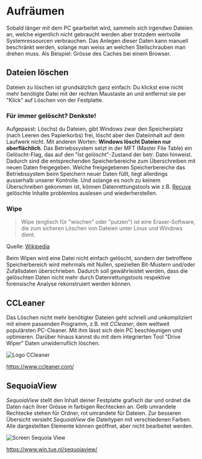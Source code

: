 # Aufräumen

Sobald länger mit dem PC gearbeitet wird, sammeln sich irgendwo Dateien an, welche eigentlich nicht gebraucht werden aber trotzdem wertvolle Systemressourcen verbrauchen. Das Anlegen dieser Daten kann manuell beschränkt werden, solange man weiss an welchen Stellschrauben man drehen muss. Als Beispiel: Grösse des Caches bei einem Browser.

## Dateien löschen

Dateien zu löschen ist grundsätzlich ganz einfach: Du klickst eine nicht mehr benötigte Datei mit der rechten Maustaste an und entfernst sie per "Klick" auf Löschen von der Festplatte.

### Für immer gelöscht? Denkste!

 Aufgepasst: Löschst du Dateien, gibt Windows zwar den Speicherplatz (nach Leeren des Papierkorbs) frei, löscht aber den Dateiinhalt auf dem Laufwerk nicht. Mit anderen Worten: **Windows löscht Dateien nur oberflächlich**. Das Betriebssystem setzt in der MFT (Master File Table) ein Gelöscht-Flag, das auf den "Ist gelöscht"-Zustand der betr. Datei hinweist. Dadurch sind die entsprechenden Speicherbereiche zum Überschreiben mit neuen Daten freigegeben. Welche freigegebenen Speicherbereiche das Betriebssystem beim Speichern neuer Daten füllt, liegt allerdings ausserhalb unserer Kontrolle. Und solange es noch zu keinem Überschreiben gekommen ist, können Datenrettungstools wie z.B. [Recuva](https://de.wikipedia.org/wiki/Recuva) gelöschte Inhalte problemlos auslesen und wiederherstellen.

### Wipe

> Wipe (englisch für "wischen" oder "putzen") ist eine Eraser-Software, die zum sicheren Löschen von Dateien unter Linux und Windows dient.

Quelle: [Wikipedia](https://de.wikipedia.org/wiki/Wipe)

Beim Wipen wird eine Datei nicht einfach gelöscht, sondern der betroffene Speicherbereich wird mehrmals mit Nullen, speziellen Bit-Mustern und/oder Zufallsdaten überschrieben. Dadurch soll gewährleistet werden, dass die gelöschten Daten nicht mehr durch Datenrettungstools respektive forensische Analyse rekonstruiert werden können.

## CCLeaner

Das Löschen nicht mehr benötigter Dateien geht schnell und unkompliziert mit einem passenden Programm, z.B. mit _CCleaner_, dem weltweit populärsten PC-Cleaner. Mit ihm lässt sich dein PC beschleunigen und optimieren. Darüber hinaus kannst du mit dem integrierten Tool "Drive Wiper" Daten unwiderruflich löschen.

![Logo CCleaner](res/logo-ccleaner.jpg)

<https://www.ccleaner.com/>

## SequoiaView

_SequoiaView_ stellt den Inhalt deiner Festplatte grafisch dar und ordnet die Daten nach ihrer Grösse in farbigen Rechtecken an. Gelb umrandete Rechtecke stehen für Ordner, rot umrandete für Dateien. Zur besseren Übersicht versieht _SequoiaView_ die Dateitypen mit verschiedenen Farben. Alle dargestellten Elemente können geöffnet, aber nicht bearbeitet werden.

![Screen Sequoia View](res/sequoia-view.jpg)

<https://www.win.tue.nl/sequoiaview/>
